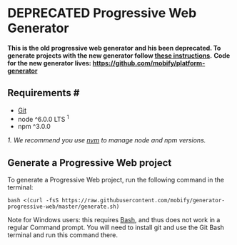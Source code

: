 # DEPRECATED Progressive Web Generator
**This is the old progressive web generator and his been deprecated. To generate projects with the new generator follow [these instructions](https://docs.mobify.com/progressive-web/latest/getting-started/quick-start/#generating-the-project-files).**
**Code for the new generator lives: https://github.com/mobify/platform-generator**

## Requirements <a name="requirements">#</a>

- [Git](https://git-scm.com/)
- node ^6.0.0 LTS <sup>1</sup>
- npm ^3.0.0

_1\. We recommend you use [nvm](https://github.com/creationix/nvm#installation) to
   manage node and npm versions._

## Generate a Progressive Web project

To generate a Progressive Web project, run the following command in the terminal:

```
bash <(curl -fsS https://raw.githubusercontent.com/mobify/generator-progressive-web/master/generate.sh)
```

Note for Windows users: this requires [Bash](https://www.gnu.org/software/bash/), and thus does not work in a regular Command prompt. You will need to install git and use the Git Bash terminal and run this command there.
